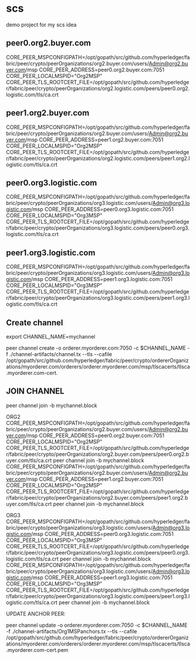 # scs
demo project for my scs idea


peer0.org2.buyer.com
------------------
CORE_PEER_MSPCONFIGPATH=/opt/gopath/src/github.com/hyperledger/fabric/peer/crypto/peerOrganizations/org2.buyer.com/users/Admin@org2.buyer.com/msp
CORE_PEER_ADDRESS=peer0.org2.buyer.com:7051
CORE_PEER_LOCALMSPID="Org2MSP"
CORE_PEER_TLS_ROOTCERT_FILE=/opt/gopath/src/github.com/hyperledger/fabric/peer/crypto/peerOrganizations/org2.logistic.com/peers/peer0.org2.logistic.com/tls/ca.crt

peer1.org2.buyer.com
------------------
CORE_PEER_MSPCONFIGPATH=/opt/gopath/src/github.com/hyperledger/fabric/peer/crypto/peerOrganizations/org2.buyer.com/users/Admin@org2.buyer.com/msp
CORE_PEER_ADDRESS=peer1.org2.buyer.com:7051
CORE_PEER_LOCALMSPID="Org2MSP"
CORE_PEER_TLS_ROOTCERT_FILE=/opt/gopath/src/github.com/hyperledger/fabric/peer/crypto/peerOrganizations/org2.logistic.com/peers/peer1.org2.logistic.com/tls/ca.crt


peer0.org3.logistic.com
------------------
CORE_PEER_MSPCONFIGPATH=/opt/gopath/src/github.com/hyperledger/fabric/peer/crypto/peerOrganizations/org3.logistic.com/users/Admin@org3.logistic.com/msp
CORE_PEER_ADDRESS=peer0.org3.logistic.com:7051
CORE_PEER_LOCALMSPID="Org3MSP"
CORE_PEER_TLS_ROOTCERT_FILE=/opt/gopath/src/github.com/hyperledger/fabric/peer/crypto/peerOrganizations/org3.logistic.com/peers/peer0.org3.logistic.com/tls/ca.crt

peer1.org3.logistic.com
------------------
CORE_PEER_MSPCONFIGPATH=/opt/gopath/src/github.com/hyperledger/fabric/peer/crypto/peerOrganizations/org3.logistic.com/users/Admin@org3.logistic.com/msp
CORE_PEER_ADDRESS=peer1.org3.logistic.com:7051
CORE_PEER_LOCALMSPID="Org3MSP"
CORE_PEER_TLS_ROOTCERT_FILE=/opt/gopath/src/github.com/hyperledger/fabric/peer/crypto/peerOrganizations/org3.logistic.com/peers/peer1.org3.logistic.com/tls/ca.crt


Create channel
---------------

export CHANNEL_NAME=mychannel

peer channel create -o orderer.myorderer.com:7050 -c $CHANNEL_NAME -f ./channel-artifacts/channel.tx --tls --cafile /opt/gopath/src/github.com/hyperledger/fabric/peer/crypto/ordererOrganizations/myorderer.com/orderers/orderer.myorderer.com/msp/tlscacerts/tlsca.myorderer.com-cert.

JOIN CHANNEL
-------------

peer channel join -b mychannel.block

ORG2
CORE_PEER_MSPCONFIGPATH=/opt/gopath/src/github.com/hyperledger/fabric/peer/crypto/peerOrganizations/org2.buyer.com/users/Admin@org2.buyer.com/msp CORE_PEER_ADDRESS=peer0.org2.buyer.com:7051 CORE_PEER_LOCALMSPID="Org2MSP" CORE_PEER_TLS_ROOTCERT_FILE=/opt/gopath/src/github.com/hyperledger/fabric/peer/crypto/peerOrganizations/org2.buyer.com/peers/peer0.org2.buyer.com/tls/ca.crt peer channel join -b mychannel.block
CORE_PEER_MSPCONFIGPATH=/opt/gopath/src/github.com/hyperledger/fabric/peer/crypto/peerOrganizations/org2.buyer.com/users/Admin@org2.buyer.com/msp CORE_PEER_ADDRESS=peer1.org2.buyer.com:7051 CORE_PEER_LOCALMSPID="Org2MSP" CORE_PEER_TLS_ROOTCERT_FILE=/opt/gopath/src/github.com/hyperledger/fabric/peer/crypto/peerOrganizations/org2.buyer.com/peers/peer1.org2.buyer.com/tls/ca.crt peer channel join -b mychannel.block

ORG3
CORE_PEER_MSPCONFIGPATH=/opt/gopath/src/github.com/hyperledger/fabric/peer/crypto/peerOrganizations/org3.logistic.com/users/Admin@org3.logistic.com/msp CORE_PEER_ADDRESS=peer0.org3.logistic.com:7051 CORE_PEER_LOCALMSPID="Org3MSP" CORE_PEER_TLS_ROOTCERT_FILE=/opt/gopath/src/github.com/hyperledger/fabric/peer/crypto/peerOrganizations/org3.logistic.com/peers/peer0.org3.logistic.com/tls/ca.crt peer channel join -b mychannel.block
CORE_PEER_MSPCONFIGPATH=/opt/gopath/src/github.com/hyperledger/fabric/peer/crypto/peerOrganizations/org3.logistic.com/users/Admin@org3.logistic.com/msp CORE_PEER_ADDRESS=peer1.org3.logistic.com:7051 CORE_PEER_LOCALMSPID="Org3MSP" CORE_PEER_TLS_ROOTCERT_FILE=/opt/gopath/src/github.com/hyperledger/fabric/peer/crypto/peerOrganizations/org3.logistic.com/peers/peer1.org3.logistic.com/tls/ca.crt peer channel join -b mychannel.block


UPDATE ANCHOR PEER:

peer channel update -o orderer.myorderer.com:7050 -c $CHANNEL_NAME -f ./channel-artifacts/Org1MSPanchors.tx --tls --cafile /opt/gopath/src/github.com/hyperledger/fabric/peer/crypto/ordererOrganizations/myorderer.com/orderers/orderer.myorderer.com/msp/tlscacerts/tlsca.myorderer.com-cert.pem

